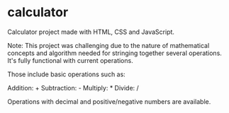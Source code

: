 # calculator
Calculator project made with HTML, CSS and JavaScript.

Note: This project was challenging due to the nature of mathematical concepts and algorithm needed for stringing together several operations.
It's fully functional with current operations. 

Those include basic operations such as:

Addition: +
Subtraction: -
Multiply: *
Divide: /

Operations with decimal and positive/negative numbers are available.
